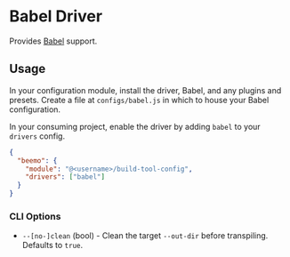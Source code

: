 # Babel Driver

Provides [Babel](https://github.com/babel/babel) support.

## Usage

In your configuration module, install the driver, Babel, and any plugins and presets. Create a file
at `configs/babel.js` in which to house your Babel configuration.

In your consuming project, enable the driver by adding `babel` to your `drivers` config.

```json
{
  "beemo": {
    "module": "@<username>/build-tool-config",
    "drivers": ["babel"]
  }
}
```

### CLI Options

* `--[no-]clean` (bool) - Clean the target `--out-dir` before transpiling. Defaults to `true`.
